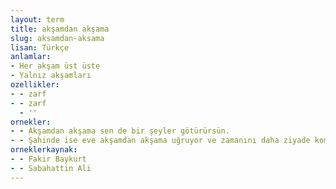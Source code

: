 ```yaml
---
layout: term
title: akşamdan akşama
slug: aksamdan-aksama
lisan: Türkçe
anlamlar:
- Her akşam üst üste
- Yalnız akşamları
ozellikler:
- - zarf
- - zarf
  - ''
ornekler:
- - Akşamdan akşama sen de bir şeyler götürürsün.
- - Şahinde ise eve akşamdan akşama uğruyor ve zamanını daha ziyade komşularda ve ahbaplarda geçiriyordu.
orneklerkaynak:
- - Fakir Baykurt
- - Sabahattin Ali
---
```

